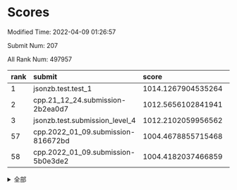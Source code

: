 # Scores

Modified Time: 2022-04-09 01:26:57

Submit Num: 207

All Rank Num: 497957

| rank |               submit               |       score        |       sigma        | pk_num |
| :--- | :--------------------------------- | :----------------- | :----------------- | :----- |
| 1    | jsonzb.test.test_1                 | 1014.1267904535264 | 0.854210182174374  | 9623   |
| 2    | cpp.21_12_24.submission-2b2ea0d7   | 1012.5656102841941 | 0.7981986666668394 | 9624   |
| 3    | jsonzb.test.submission_level_4     | 1012.2102059956562 | 0.7857664933209711 | 9621   |
| 57   | cpp.2022_01_09.submission-816672bd | 1004.4678855715468 | 0.7278438582729072 | 9622   |
| 58   | cpp.2022_01_09.submission-5b0e3de2 | 1004.4182037466859 | 0.7214067735251751 | 9621   |


<details>
<summary>全部</summary>

| rank |                 submit                 |       score        |       sigma        | pk_num |
| :--- | :------------------------------------- | :----------------- | :----------------- | :----- |
| 1    | jsonzb.test.test_1                     | 1014.1267904535264 | 0.854210182174374  | 9623   |
| 2    | cpp.21_12_24.submission-2b2ea0d7       | 1012.5656102841941 | 0.7981986666668394 | 9624   |
| 3    | jsonzb.test.submission_level_4         | 1012.2102059956562 | 0.7857664933209711 | 9621   |
| 4    | gobigger.level_3.submission_level_3_27 | 1011.9897098160114 | 0.7698629648826374 | 9623   |
| 5    | gobigger.level_3.submission_level_3_36 | 1011.399045134407  | 0.7876028576562949 | 9618   |
| 6    | gobigger.level_3.submission_level_3_29 | 1011.3752682363379 | 0.773327050164786  | 9626   |
| 7    | gobigger.level_3.submission_level_3_46 | 1011.2570271679874 | 0.7743951546060617 | 9623   |
| 8    | gobigger.level_3.submission_level_3_37 | 1010.8587004049426 | 0.7937646928542218 | 9626   |
| 9    | gobigger.level_3.submission_level_3_47 | 1010.7399919086295 | 0.7862792578042905 | 9620   |
| 10   | gobigger.level_3.submission_level_3_41 | 1010.7216878402254 | 0.7480089528939741 | 9623   |
| 11   | gobigger.level_3.submission_level_3_44 | 1010.6992498485943 | 0.7680852589535445 | 9624   |
| 12   | gobigger.level_3.submission_level_3_45 | 1010.6537756798837 | 0.7472017290642105 | 9621   |
| 13   | gobigger.level_3.submission_level_3_1  | 1010.5241057544459 | 0.7874145457929794 | 9626   |
| 14   | gobigger.level_3.submission_level_3_16 | 1010.4826377337022 | 0.7799990737779938 | 9621   |
| 15   | gobigger.level_3.submission_level_3_30 | 1010.418694615142  | 0.7497272670389666 | 9625   |
| 16   | gobigger.level_3.submission_level_3_2  | 1010.4121528391823 | 0.7710142817999452 | 9620   |
| 17   | gobigger.level_3.submission_level_3_49 | 1010.3792227090396 | 0.7451497288603677 | 9629   |
| 18   | gobigger.level_3.submission_level_3_9  | 1010.3524139615836 | 0.7653664448631009 | 9621   |
| 19   | gobigger.level_3.submission_level_3_42 | 1010.3515336333135 | 0.7598652075257691 | 9626   |
| 20   | gobigger.level_3.submission_level_3_19 | 1010.3163245334651 | 0.7686819158685584 | 9619   |
| 21   | gobigger.level_3.submission_level_3_12 | 1010.1669180689287 | 0.7749936691695933 | 9618   |
| 22   | gobigger.level_3.submission_level_3_10 | 1010.1539854587577 | 0.7614756070291635 | 9628   |
| 23   | gobigger.level_3.submission_level_3_5  | 1010.132213751931  | 0.7709660107001556 | 9620   |
| 24   | gobigger.level_3.submission_level_3_23 | 1010.0375500086617 | 0.7552309124673329 | 9619   |
| 25   | gobigger.level_3.submission_level_3_3  | 1010.0250614694372 | 0.749996152871691  | 9626   |
| 26   | gobigger.level_3.submission_level_3_26 | 1009.9348992679886 | 0.7638177793327594 | 9625   |
| 27   | gobigger.level_3.submission_level_3_15 | 1009.9319784983362 | 0.7662190557877103 | 9624   |
| 28   | gobigger.level_3.submission_level_3_43 | 1009.9056753921789 | 0.7447471124980696 | 9624   |
| 29   | gobigger.level_3.submission_level_3_34 | 1009.902895094848  | 0.7560803211553163 | 9623   |
| 30   | gobigger.level_3.submission_level_3_8  | 1009.8498877024746 | 0.7543715979820216 | 9628   |
| 31   | gobigger.level_3.submission_level_3_14 | 1009.8362800732389 | 0.7581149872346906 | 9618   |
| 32   | gobigger.level_3.submission_level_3_11 | 1009.7995301663011 | 0.7562331514248483 | 9618   |
| 33   | gobigger.level_3.submission_level_3_35 | 1009.7678662343768 | 0.7563823109266014 | 9619   |
| 34   | gobigger.level_3.submission_level_3_17 | 1009.6714547450007 | 0.7493214314361001 | 9623   |
| 35   | gobigger.level_3.submission_level_3_18 | 1009.6681085332085 | 0.7607739723424658 | 9620   |
| 36   | gobigger.level_3.submission_level_3_25 | 1009.6417540865838 | 0.7546683835561991 | 9625   |
| 37   | gobigger.level_3.submission_level_3_7  | 1009.5751512700053 | 0.7533740450983283 | 9624   |
| 38   | gobigger.level_3.submission_level_3_28 | 1009.5190098065594 | 0.7533471478547358 | 9619   |
| 39   | gobigger.level_3.submission_level_3_40 | 1009.2657034152431 | 0.7634972972797452 | 9623   |
| 40   | gobigger.level_3.submission_level_3_13 | 1009.2439383231031 | 0.7490612837883429 | 9624   |
| 41   | gobigger.level_3.submission_level_3_6  | 1009.2354189710474 | 0.753361820636626  | 9626   |
| 42   | gobigger.level_3.submission_level_3_21 | 1009.1977245227445 | 0.7283078029834915 | 9623   |
| 43   | gobigger.level_3.submission_level_3_33 | 1009.145841004435  | 0.7614659021133375 | 9620   |
| 44   | gobigger.level_3.submission_level_3_22 | 1009.1442301642193 | 0.7405471794395259 | 9619   |
| 45   | gobigger.level_3.submission_level_3_39 | 1009.0848430728597 | 0.7642365978215366 | 9626   |
| 46   | gobigger.level_3.submission_level_3_24 | 1009.0556648073849 | 0.7441091704223233 | 9624   |
| 47   | gobigger.level_3.submission_level_3_48 | 1009.0305342468989 | 0.7318698535945043 | 9620   |
| 48   | gobigger.level_3.submission_level_3_20 | 1008.977557073851  | 0.7362612070439984 | 9618   |
| 49   | gobigger.level_3.submission_level_3_38 | 1008.9607024095095 | 0.7647038169129552 | 9623   |
| 50   | gobigger.level_3.submission_level_3_32 | 1008.8921693040784 | 0.7278738608239473 | 9628   |
| 51   | gobigger.level_3.submission_level_3_4  | 1008.7718362276071 | 0.7527536441396817 | 9624   |
| 52   | gobigger.level_3.submission_level_3_0  | 1008.3994210662506 | 0.7373185854911214 | 9623   |
| 53   | gobigger.level_3.submission_level_3_31 | 1008.1725060104488 | 0.7564347523861554 | 9627   |
| 54   | gobigger.level_1.submission_level_1_22 | 1004.7851745821082 | 0.723311405236362  | 9622   |
| 55   | gobigger.level_1.submission_level_1_17 | 1004.6701606597011 | 0.7096262643656754 | 9621   |
| 56   | gobigger.level_1.submission_level_1_47 | 1004.6000737691202 | 0.7280096327419445 | 9623   |
| 57   | cpp.2022_01_09.submission-816672bd     | 1004.4678855715468 | 0.7278438582729072 | 9622   |
| 58   | cpp.2022_01_09.submission-5b0e3de2     | 1004.4182037466859 | 0.7214067735251751 | 9621   |
| 59   | gobigger.level_1.submission_level_1_45 | 1004.2972368786467 | 0.714447177118965  | 9621   |
| 60   | gobigger.level_1.submission_level_1_19 | 1004.2858987942259 | 0.7094887340339987 | 9629   |
| 61   | gobigger.level_1.submission_level_1_31 | 1004.199052268356  | 0.7218011974588445 | 9622   |
| 62   | gobigger.level_1.submission_level_1_38 | 1004.0971062105086 | 0.7129490399885372 | 9622   |
| 63   | gobigger.level_1.submission_level_1_37 | 1003.927089754638  | 0.7173374674255267 | 9627   |
| 64   | gobigger.level_1.submission_level_1_2  | 1003.849608235686  | 0.7415254066348725 | 9622   |
| 65   | gobigger.level_1.submission_level_1_32 | 1003.8260358476485 | 0.7210935048828967 | 9618   |
| 66   | gobigger.level_1.submission_level_1_28 | 1003.8130556327468 | 0.7244375644658456 | 9625   |
| 67   | gobigger.level_1.submission_level_1_4  | 1003.799733071986  | 0.7148298780982202 | 9621   |
| 68   | gobigger.level_1.submission_level_1_0  | 1003.7734953508251 | 0.7247828486783648 | 9623   |
| 69   | gobigger.level_1.submission_level_1_35 | 1003.6248129973371 | 0.7214680621237746 | 9625   |
| 70   | gobigger.level_1.submission_level_1_29 | 1003.6121223881362 | 0.72039755674687   | 9620   |
| 71   | gobigger.level_1.submission_level_1_11 | 1003.5752997629328 | 0.7168659910567599 | 9621   |
| 72   | gobigger.level_1.submission_level_1_34 | 1003.5268239800689 | 0.702326420108287  | 9623   |
| 73   | gobigger.level_1.submission_level_1_41 | 1003.525521269308  | 0.71668165096643   | 9621   |
| 74   | gobigger.level_1.submission_level_1_46 | 1003.5207777792266 | 0.7173447134306536 | 9626   |
| 75   | gobigger.level_1.submission_level_1_40 | 1003.5021831606374 | 0.7239222770835234 | 9619   |
| 76   | gobigger.level_1.submission_level_1_7  | 1003.4885342744623 | 0.7201921777197474 | 9617   |
| 77   | gobigger.level_1.submission_level_1_10 | 1003.4718193246459 | 0.7078065238280099 | 9624   |
| 78   | gobigger.level_1.submission_level_1_23 | 1003.4537863100152 | 0.7217211008046537 | 9623   |
| 79   | gobigger.level_1.submission_level_1_39 | 1003.4149653444808 | 0.7051330692000587 | 9623   |
| 80   | gobigger.level_1.submission_level_1_49 | 1003.4094728824346 | 0.7213099540198767 | 9611   |
| 81   | gobigger.level_1.submission_level_1_15 | 1003.3295823146889 | 0.7142276225106373 | 9621   |
| 82   | gobigger.level_1.submission_level_1_8  | 1003.3181961012283 | 0.7144010298763316 | 9621   |
| 83   | gobigger.level_1.submission_level_1_30 | 1003.3144717908535 | 0.7160511383010215 | 9624   |
| 84   | gobigger.level_1.submission_level_1_12 | 1003.2076652200658 | 0.7126141384645543 | 9621   |
| 85   | gobigger.level_1.submission_level_1_20 | 1003.150195063238  | 0.7282429117629374 | 9623   |
| 86   | gobigger.level_1.submission_level_1_9  | 1003.1440665415245 | 0.7142068518547209 | 9617   |
| 87   | gobigger.level_1.submission_level_1_48 | 1003.1131302395088 | 0.7197121125780916 | 9623   |
| 88   | gobigger.level_1.submission_level_1_1  | 1003.0364757652363 | 0.7101676271950987 | 9624   |
| 89   | gobigger.level_1.submission_level_1_36 | 1003.0175299277528 | 0.7139032463378374 | 9623   |
| 90   | gobigger.level_1.submission_level_1_25 | 1002.9706417978765 | 0.7102119148046979 | 9620   |
| 91   | gobigger.level_1.submission_level_1_16 | 1002.856753453199  | 0.7105482009417827 | 9624   |
| 92   | gobigger.level_1.submission_level_1_14 | 1002.8548004823629 | 0.713165860899383  | 9622   |
| 93   | gobigger.level_1.submission_level_1_6  | 1002.8026601971616 | 0.7046109475674676 | 9622   |
| 94   | gobigger.level_1.submission_level_1_26 | 1002.7312089545395 | 0.7042459355762632 | 9626   |
| 95   | gobigger.level_1.submission_level_1_42 | 1002.6739251708021 | 0.7113157639621401 | 9621   |
| 96   | gobigger.level_1.submission_level_1_27 | 1002.6420502347809 | 0.7184104550667075 | 9621   |
| 97   | gobigger.level_1.submission_level_1_44 | 1002.6403338151632 | 0.712200649350777  | 9622   |
| 98   | gobigger.level_1.submission_level_1_43 | 1002.5147047500252 | 0.7060264526974063 | 9619   |
| 99   | gobigger.level_1.submission_level_1_33 | 1002.4481519852388 | 0.712385958397128  | 9619   |
| 100  | gobigger.level_1.submission_level_1_3  | 1002.2863138141608 | 0.703931669801073  | 9621   |
| 101  | gobigger.level_1.submission_level_1_18 | 1002.2530574656174 | 0.7093056539738437 | 9615   |
| 102  | gobigger.level_1.submission_level_1_21 | 1002.2343396527019 | 0.7155654089569127 | 9623   |
| 103  | gobigger.level_1.submission_level_1_5  | 1001.8988666202359 | 0.7134425306925983 | 9625   |
| 104  | gobigger.level_1.submission_level_1_13 | 1001.6851754847778 | 0.7108673291768486 | 9620   |
| 105  | gobigger.level_1.submission_level_1_24 | 1001.5964089220447 | 0.7192455980234297 | 9617   |
| 106  | gobigger.random.submission_random_4    | 997.2259491361195  | 0.7040020977416528 | 9622   |
| 107  | gobigger.random.submission_random_17   | 997.0794346583048  | 0.7099357538376793 | 9624   |
| 108  | gobigger.random.submission_random_47   | 996.9479650658948  | 0.7007518740764286 | 9621   |
| 109  | gobigger.random.submission_random_26   | 996.9344741876465  | 0.6891663197342427 | 9624   |
| 110  | gobigger.random.submission_random_32   | 996.9006832120137  | 0.7022285913362609 | 9626   |
| 111  | gobigger.random.submission_random_35   | 996.9003489670746  | 0.710335451499205  | 9623   |
| 112  | gobigger.random.submission_random_3    | 996.8701265691736  | 0.7134839020729998 | 9624   |
| 113  | gobigger.random.submission_random_42   | 996.7664128625728  | 0.7122780291245903 | 9624   |
| 114  | gobigger.random.submission_random_34   | 996.7644249043117  | 0.7007102139351482 | 9628   |
| 115  | gobigger.random.submission_random_22   | 996.7080560170328  | 0.7088632081868239 | 9623   |
| 116  | gobigger.random.submission_random_31   | 996.6263036864705  | 0.7247612692193951 | 9624   |
| 117  | gobigger.random.submission_random_1    | 996.5548363946194  | 0.69997887084532   | 9626   |
| 118  | gobigger.random.submission_random_46   | 996.5468742718837  | 0.7117499968720834 | 9622   |
| 119  | gobigger.random.submission_random_13   | 996.5428748146176  | 0.71181348637825   | 9621   |
| 120  | gobigger.random.submission_random_25   | 996.5244021680144  | 0.7153015361869762 | 9623   |
| 121  | gobigger.random.submission_random_14   | 996.5073828336964  | 0.7089816203067204 | 9618   |
| 122  | gobigger.random.submission_random_10   | 996.4547688262647  | 0.709195132928553  | 9625   |
| 123  | gobigger.random.submission_random_30   | 996.3715152002429  | 0.7199601470681718 | 9626   |
| 124  | gobigger.random.submission_random_23   | 996.3184175740384  | 0.6988360627790473 | 9622   |
| 125  | gobigger.random.submission_random_28   | 996.2693660583523  | 0.7104377040025328 | 9624   |
| 126  | gobigger.random.submission_random_41   | 996.2500214187231  | 0.7050412673493403 | 9624   |
| 127  | gobigger.random.submission_random_37   | 996.2437157833708  | 0.7180268602617983 | 9626   |
| 128  | gobigger.random.submission_random_49   | 996.2338535995677  | 0.7175631294473684 | 9619   |
| 129  | gobigger.random.submission_random_39   | 996.2258043232226  | 0.7257875745413049 | 9618   |
| 130  | gobigger.random.submission_random_29   | 996.198359404447   | 0.7036719274705017 | 9622   |
| 131  | gobigger.random.submission_random_11   | 996.1324802562233  | 0.716413680674419  | 9624   |
| 132  | gobigger.random.submission_random_44   | 996.0915363960756  | 0.7096375891221169 | 9620   |
| 133  | gobigger.random.submission_random_5    | 995.9847897022221  | 0.7019766178039273 | 9620   |
| 134  | gobigger.random.submission_random_2    | 995.9500775731333  | 0.7051341892933956 | 9617   |
| 135  | gobigger.random.submission_random_9    | 995.9479165669293  | 0.7297498281454191 | 9621   |
| 136  | gobigger.random.submission_random_43   | 995.9467770271684  | 0.7110807624962702 | 9619   |
| 137  | gobigger.random.submission_random_40   | 995.9462506800404  | 0.7103480797493512 | 9618   |
| 138  | gobigger.random.submission_random_48   | 995.9134057900394  | 0.7003358030567346 | 9623   |
| 139  | gobigger.random.submission_random_8    | 995.7413927617287  | 0.7165548103324478 | 9620   |
| 140  | gobigger.random.submission_random_7    | 995.6666536343662  | 0.7210238233911037 | 9622   |
| 141  | gobigger.random.submission_random_15   | 995.6095339794842  | 0.7056206593674907 | 9622   |
| 142  | gobigger.random.submission_random_6    | 995.5847493213558  | 0.7036511070609606 | 9622   |
| 143  | gobigger.random.submission_random_0    | 995.4722040032817  | 0.714490954480829  | 9624   |
| 144  | gobigger.random.submission_random_18   | 995.4377745978396  | 0.7060798649970735 | 9624   |
| 145  | gobigger.random.submission_random_36   | 995.4201078152529  | 0.7104495359457232 | 9620   |
| 146  | gobigger.random.submission_random_20   | 995.4061619243543  | 0.7166968824073464 | 9623   |
| 147  | gobigger.random.submission_random_16   | 995.3991644870613  | 0.6965209225564722 | 9625   |
| 148  | gobigger.random.submission_random_24   | 995.275504782419   | 0.7074757908421792 | 9620   |
| 149  | gobigger.random.submission_random_19   | 995.2534695098575  | 0.7094568114381506 | 9624   |
| 150  | gobigger.random.submission_random_38   | 995.2033491021673  | 0.7085739547409904 | 9624   |
| 151  | gobigger.random.submission_random_12   | 995.1852030679325  | 0.721169305108256  | 9619   |
| 152  | gobigger.random.submission_random_27   | 995.1530258890992  | 0.7090459243822886 | 9621   |
| 153  | gobigger.level_2.submission_level_2_3  | 994.9723839094524  | 0.7284673262410165 | 9622   |
| 154  | gobigger.random.submission_random_21   | 994.8544578448071  | 0.7221557010499128 | 9628   |
| 155  | gobigger.random.submission_random_33   | 994.8104484889516  | 0.7130844973501276 | 9623   |
| 156  | gobigger.random.submission_random_45   | 994.7155082087091  | 0.7145291491694477 | 9625   |
| 157  | gobigger.level_2.submission_level_2_16 | 994.4297319821179  | 0.7236341678918963 | 9621   |
| 158  | gobigger.level_2.submission_level_2_44 | 993.8222873276684  | 0.7330856252674743 | 9623   |
| 159  | gobigger.level_2.submission_level_2_18 | 993.6516462290879  | 0.7403869351700163 | 9622   |
| 160  | gobigger.level_2.submission_level_2_24 | 993.6259091253215  | 0.7312265251295216 | 9621   |
| 161  | gobigger.level_2.submission_level_2_20 | 993.4755796967448  | 0.7265817429085156 | 9626   |
| 162  | gobigger.level_2.submission_level_2_9  | 993.2860261008005  | 0.7333725453901223 | 9621   |
| 163  | gobigger.level_2.submission_level_2_12 | 993.203728985169   | 0.7492294311297857 | 9621   |
| 164  | gobigger.level_2.submission_level_2_4  | 993.1988549030622  | 0.7343362755609576 | 9622   |
| 165  | gobigger.level_2.submission_level_2_31 | 993.1263552904518  | 0.7559165810117416 | 9621   |
| 166  | gobigger.level_2.submission_level_2_0  | 993.1154114755817  | 0.7346832153549253 | 9615   |
| 167  | gobigger.level_2.submission_level_2_7  | 993.0206995771534  | 0.7361056097403721 | 9620   |
| 168  | gobigger.level_2.submission_level_2_39 | 992.9412140049371  | 0.7449768769562928 | 9623   |
| 169  | gobigger.level_2.submission_level_2_19 | 992.8209660178761  | 0.7370182785473186 | 9621   |
| 170  | gobigger.level_2.submission_level_2_42 | 992.8024765837451  | 0.7415023227203503 | 9621   |
| 171  | gobigger.level_2.submission_level_2_33 | 992.7959039365462  | 0.7249222634788115 | 9625   |
| 172  | gobigger.level_2.submission_level_2_17 | 992.5991896817917  | 0.7378716364056253 | 9618   |
| 173  | gobigger.level_2.submission_level_2_29 | 992.5714780690166  | 0.7427046318204774 | 9616   |
| 174  | gobigger.level_2.submission_level_2_25 | 992.407122566755   | 0.736303654808902  | 9628   |
| 175  | gobigger.level_2.submission_level_2_6  | 992.321147174551   | 0.7489776699230606 | 9621   |
| 176  | gobigger.level_2.submission_level_2_21 | 992.3190563341907  | 0.7305017291823876 | 9621   |
| 177  | gobigger.level_2.submission_level_2_1  | 992.2448937166707  | 0.7368868123521409 | 9621   |
| 178  | gobigger.level_2.submission_level_2_45 | 992.1988833049452  | 0.7467348305706356 | 9624   |
| 179  | gobigger.level_2.submission_level_2_27 | 992.1817038113691  | 0.7449457225989335 | 9623   |
| 180  | gobigger.level_2.submission_level_2_23 | 992.0958672631155  | 0.7527929544810412 | 9625   |
| 181  | gobigger.level_2.submission_level_2_36 | 992.087218242438   | 0.7399304073534185 | 9617   |
| 182  | gobigger.level_2.submission_level_2_10 | 992.0557069518029  | 0.752840032037195  | 9626   |
| 183  | gobigger.level_2.submission_level_2_32 | 991.9845531994953  | 0.749685343317016  | 9625   |
| 184  | gobigger.level_2.submission_level_2_48 | 991.9754668831757  | 0.7628551741374454 | 9618   |
| 185  | gobigger.level_2.submission_level_2_5  | 991.9452727750686  | 0.74947189204888   | 9627   |
| 186  | gobigger.level_2.submission_level_2_47 | 991.945194378947   | 0.7390743458887628 | 9627   |
| 187  | gobigger.level_2.submission_level_2_22 | 991.9032635977046  | 0.7602658310875785 | 9621   |
| 188  | gobigger.level_2.submission_level_2_34 | 991.8888244729426  | 0.7372782261297222 | 9621   |
| 189  | gobigger.level_2.submission_level_2_15 | 991.8700609796197  | 0.7523687750814734 | 9625   |
| 190  | gobigger.level_2.submission_level_2_41 | 991.7714830221021  | 0.7476901368460043 | 9627   |
| 191  | gobigger.level_2.submission_level_2_43 | 991.5609595946836  | 0.750109155069466  | 9624   |
| 192  | gobigger.level_2.submission_level_2_26 | 991.5182502903714  | 0.7458088883170019 | 9624   |
| 193  | gobigger.level_2.submission_level_2_8  | 991.5096017841533  | 0.7416752910345359 | 9622   |
| 194  | gobigger.level_2.submission_level_2_38 | 991.4714312335585  | 0.7658424337152637 | 9623   |
| 195  | gobigger.level_2.submission_level_2_30 | 991.4211221819604  | 0.7503200091711353 | 9624   |
| 196  | gobigger.level_2.submission_level_2_40 | 991.3549226964814  | 0.7792786444426093 | 9624   |
| 197  | gobigger.level_2.submission_level_2_37 | 991.2878597754355  | 0.7582121994170897 | 9621   |
| 198  | gobigger.level_2.submission_level_2_2  | 991.2847826150306  | 0.7511313685054207 | 9622   |
| 199  | gobigger.level_2.submission_level_2_13 | 991.2755519706124  | 0.7416507743081479 | 9620   |
| 200  | gobigger.level_2.submission_level_2_35 | 991.2198398267711  | 0.7617300827446573 | 9625   |
| 201  | gobigger.level_2.submission_level_2_28 | 991.1661860213997  | 0.762403309813034  | 9620   |
| 202  | gobigger.level_2.submission_level_2_11 | 991.0503078040708  | 0.7451104874515663 | 9623   |
| 203  | gobigger.level_2.submission_level_2_46 | 991.003646871485   | 0.7639635524919155 | 9621   |
| 204  | gobigger.level_2.submission_level_2_49 | 990.9473009859322  | 0.7473413196440437 | 9624   |
| 205  | gobigger.level_2.submission_level_2_14 | 990.8501344599716  | 0.7523315563914992 | 9626   |
| 206  | gobigger.none.submission_none_0        | 976.4039306837719  | 1.4123899541674638 | 9623   |
| 207  | gobigger.none.submission_none_1        | 976.0804951521566  | 1.4177664604923503 | 9628   |

</details>